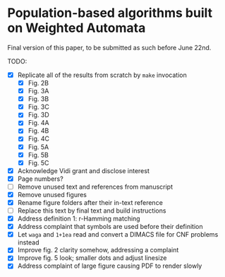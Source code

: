 # Population-based algorithms built on Weighted Automata

Final version of this paper, to be submitted as such before June 22nd.

TODO:
- [X] Replicate all of the results from scratch by `make` invocation
    - [X] Fig. 2B
    - [X] Fig. 3A
    - [X] Fig. 3B
    - [X] Fig. 3C
    - [X] Fig. 3D
    - [X] Fig. 4A
    - [X] Fig. 4B
    - [X] Fig. 4C
    - [X] Fig. 5A
    - [X] Fig. 5B
    - [X] Fig. 5C
- [X] Acknowledge Vidi grant and disclose interest
- [X] Page numbers?
- [ ] Remove unused text and references from manuscript
- [X] Remove unused figures
- [X] Rename figure folders after their in-text reference
- [ ] Replace this text by final text and build instructions
- [X] Address definition 1: r-Hamming matching
- [X] Address complaint that symbols are used before their definition
- [X] Let `waga` and `1+1ea` read and convert a DIMACS file for CNF problems instead 
- [X] Improve fig. 2 clarity somehow, addressing a complaint
- [X] Improve fig. 5 look; smaller dots and adjust linesize
- [X] Address complaint of large figure causing PDF to render slowly
